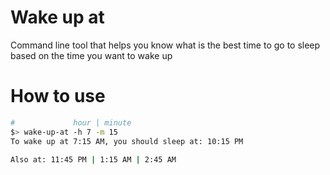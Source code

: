 # Wake up at
Command line tool that helps you know what is the best time to go to sleep based on the time you want to wake up

# How to use
```bash
#             hour | minute
$> wake-up-at -h 7 -m 15
To wake up at 7:15 AM, you should sleep at: 10:15 PM

Also at: 11:45 PM | 1:15 AM | 2:45 AM
```
